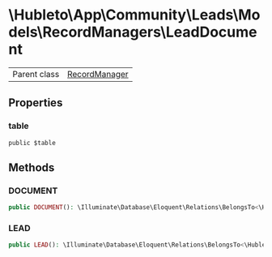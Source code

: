
# \Hubleto\App\Community\Leads\Models\RecordManagers\LeadDocument
<table class='table-default dense'>
<tr><td>Parent class</td><td><a href="../../../../../Erp/RecordManager">RecordManager</a></td></tr></table>


## Properties

### table

`public $table`


## Methods

### DOCUMENT

```php
public DOCUMENT(): \Illuminate\Database\Eloquent\Relations\BelongsTo<\Hubleto\App\Community\Documents\Models\RecordManagers\Document,\Hubleto\App\Community\Leads\Models\RecordManagers\LeadDocument>
```


### LEAD

```php
public LEAD(): \Illuminate\Database\Eloquent\Relations\BelongsTo<\Hubleto\App\Community\Leads\Models\RecordManagers\Lead,\Hubleto\App\Community\Leads\Models\RecordManagers\LeadDocument>
```

